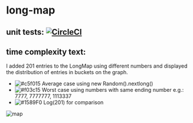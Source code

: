 # long-map

## unit tests: [![CircleCI](https://dl.circleci.com/status-badge/img/gh/Artemiy7/long-map/tree/master.svg?style=svg)](https://dl.circleci.com/status-badge/redirect/gh/Artemiy7/long-map/tree/master)

## time complexity text:
I added 201 entries to the LongMap using different numbers and displayed the distribution of entries in buckets on the graph.
- ![#c5f015](https://placehold.co/15x15/c5f015/c5f015.png) Average case using new Random().nextlong()
- ![#f03c15](https://placehold.co/15x15/f03c15/f03c15.png) Worst case using numbers with same ending number e.g.: 7777, 7777777, 1113337
- ![#1589F0](https://placehold.co/15x15/1589F0/1589F0.png) Log(201) for comparison

![map](https://user-images.githubusercontent.com/83453822/235845487-b9937785-80c7-4e14-8bd3-373083d52068.png)

